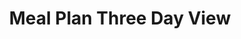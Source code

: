 ---
type: screen
id: screen.plan.three_day_view
title: Meal Plan Three Day View
status: active
related_features:
  - feature.add_meal_to_plan
  - feature.drag_and_drop_meal
  - feature.auto_generate_meal_plan
  - feature.add_favorite_meal_to_plan
  - feature.swap_foods_in_meal
related_components:
  - component.container.meal_card
  - component.container.meal_grid
  - component.button.add
  - component.button.generate
  - component.button.swap
  - component.container.drag_handle
related_events:
  - event.user.views_three_day_plan
  - event.user.adds_meal_to_plan
  - event.user.drags_meal
  - event.user.swaps_foods
  - event.user.generates_plan
related_requests:
  - request.getThreeDayPlan
  - request.addMealToPlan
  - request.updateMealPlan
  - request.generateMealPlan
related_endpoints:
  - api.get.three_day_plan
  - api.post.meal_plan
  - api.put.meal_plan
  - api.post.generate_plan
related_state:
  - state.plan.threeDayView
  - state.plan.selectedMeals
  - state.plan.dragState
  - state.plan.generationStatus
related_db:
  - db.meal_plans
  - db.meals
  - db.meal_plan_items
metrics:
  - metric.engagement.meal_planning
  - metric.conversionRate.plan_updates
---